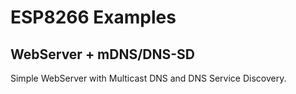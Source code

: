# ESP8266 Examples

## WebServer + mDNS/DNS-SD

Simple WebServer with Multicast DNS and DNS Service Discovery.